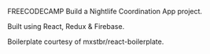 FREECODECAMP Build a Nightlife Coordination App project.

Built using React, Redux & Firebase.

Boilerplate courtesy of mxstbr/react-boilerplate.
